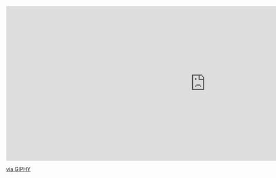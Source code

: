 <iframe src="https://giphy.com/embed/KqqA2dMDWSNtztGiB1" width="1080" height="420" frameBorder="0" class="giphy-embed" allowFullScreen></iframe><p><a href="https://giphy.com/gifs/KqqA2dMDWSNtztGiB1">via GIPHY</a></p>
